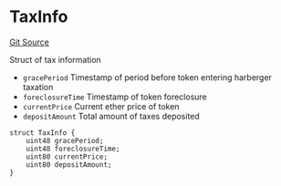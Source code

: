 # TaxInfo
[Git Source](https://github.com/fxhash/fxhash-evm-contracts/blob/22e6538fd4576a4eee62705cd3e376e2623a19b3/src/lib/Structs.sol)

Struct of tax information
- `gracePeriod` Timestamp of period before token entering harberger taxation
- `foreclosureTime` Timestamp of token foreclosure
- `currentPrice` Current ether price of token
- `depositAmount` Total amount of taxes deposited


```solidity
struct TaxInfo {
    uint48 gracePeriod;
    uint48 foreclosureTime;
    uint80 currentPrice;
    uint80 depositAmount;
}
```

